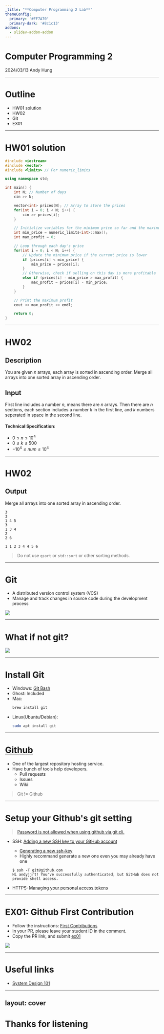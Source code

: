 ```yaml
---
_title: "**Computer Programming 2 Lab**"
themeConfig:
  primary: '#FF7A70'
  primary-dark: '#8c1c13'
addons:
  - slidev-addon-addon
---
```


# Computer Programming 2

2024/03/13 Andy Hung

---

# Outline

- HW01 solution
- HW02
- Git
- EX01

---

# HW01 solution

<div class="h-[400px] pr-1 overflow-y-scroll">

```cpp
#include <iostream>
#include <vector>
#include <limits> // For numeric_limits

using namespace std;

int main() {
    int N; // Number of days
    cin >> N;

    vector<int> prices(N); // Array to store the prices
    for(int i = 0; i < N; i++) {
        cin >> prices[i];
    }

    // Initialize variables for the minimum price so far and the maximum profit
    int min_price = numeric_limits<int>::max();
    int max_profit = 0;

    // Loop through each day's price
    for(int i = 0; i < N; i++) {
        // Update the minimum price if the current price is lower
        if (prices[i] < min_price) {
            min_price = prices[i];
        } 
        // Otherwise, check if selling on this day is more profitable
        else if (prices[i] - min_price > max_profit) {
            max_profit = prices[i] - min_price;
        }
    }

    // Print the maximum profit
    cout << max_profit << endl;

    return 0;
}
```

</div>

---

# HW02

## Description
You are given $n$ arrays, each array is sorted in ascending order.
Merge all arrays into one sorted array in ascending order.


## Input
First line includes a number $n$, means there are $n$ arrays.
Then there are $n$ sections, each section includes a number $k$ in the first line, and $k$ numbers seperated in space in the second line.

#### Technical Specification:
- $0 \leq n \leq 10^4$
- $0 \leq k \leq 500$
- $-10^4 \leq num \leq 10^4$

---

# HW02

## Output
Merge all arrays into one sorted array in ascending order.

<div class="grid grid-cols-2 gap-4 mb-4">
<div>

```
3
3
1 4 5
3
1 3 4
2
2 6
```

</div>
<div>

```
1 1 2 3 4 4 5 6

```

</div>
</div>

> Do not use `qsort` or `std::sort` or other sorting methods.

---

# Git

- A distributed version control system (VCS)
- Manage and track changes in source code during the development process

<div class="flex justify-center my-4">
  <img src="https://raw.githubusercontent.com/ByteByteGoHq/system-design-101/main/images/git-commands.png" class="h-80" />
</div>

---

# What if not git?

<div class="flex justify-center my-4">
  <img src="/BadVCS.png" class="h-100" />
</div>

---

# Install Git

- Windows: [Git Bash](https://gitforwindows.org/)
- Ghost: Included
- Mac:
  ```sh
  brew install git
  ```
- Linux(Ubuntu/Debian):
  ```sh
  sudo apt install git
  ```

---

# [Github](https://www.github.com/)

- One of the largest repository hosting service.
- Have bunch of tools help developers.
  - Pull requests
  - Issues
  - Wiki

> Git != Github

---

# Setup your Github's git setting

> [Password is not allowed when using github via git cli.](https://github.blog/2020-12-15-token-authentication-requirements-for-git-operations/)

- SSH: [Adding a new SSH key to your GitHub account](https://docs.github.com/en/authentication/connecting-to-github-with-ssh/adding-a-new-ssh-key-to-your-github-account)
  - [Generating a new ssh-key](https://docs.github.com/en/authentication/connecting-to-github-with-ssh/generating-a-new-ssh-key-and-adding-it-to-the-ssh-agent)
  - Highly recommand generate a new one even you may already have one

  ```
  $ ssh -T git@github.com
  Hi andyjjrt! You've successfully authenticated, but GitHub does not provide shell access.
  ```

- HTTPS: [Managing your personal access tokens](https://docs.github.com/en/authentication/keeping-your-account-and-data-secure/managing-your-personal-access-tokens)

---

# EX01: Github First Contribution

- Follow the instructions: [First Contributions](https://github.com/firstcontributions/first-contributions)
- In your PR, please leave your <span class="dark:text-red-400 text-red-500">student ID </span> in the comment.
- Copy the PR link, and submit [ex01](https://nccuoj.ebg.tw/contest/127/problem/ex01)

<div class="flex my-4">
  <img src="/PR.png" class="h-70" />
</div>

---

# Useful links

- [System Design 101](https://github.com/ecodelearn/ByteByteGoHq-system-design-101)

--- 
layout: cover
---

# Thanks for listening